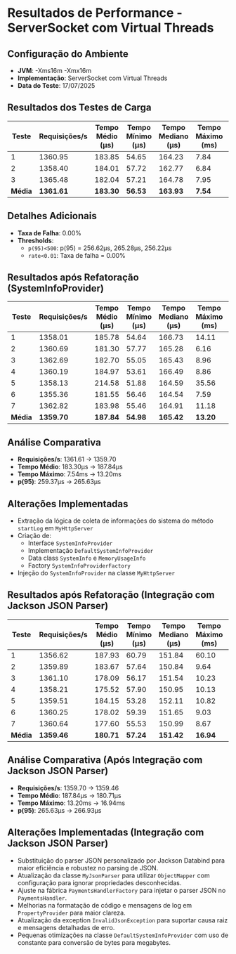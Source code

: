 # Resultados de Performance - ServerSocket com Virtual Threads

## Configuração do Ambiente

- **JVM**: -Xms16m -Xmx16m
- **Implementação**: ServerSocket com Virtual Threads
- **Data do Teste**: 17/07/2025

## Resultados dos Testes de Carga

| Teste     | Requisições/s | Tempo Médio (μs) | Tempo Mínimo (μs) | Tempo Mediano (μs) | Tempo Máximo (ms) | p(90) (μs) | p(95) (μs) |
|-----------|---------------|------------------|-------------------|--------------------|-------------------|------------|------------|
| 1         | 1360.95       | 183.85           | 54.65             | 164.23             | 7.84              | 225.51     | 256.62     |
| 2         | 1358.40       | 184.01           | 57.72             | 162.77             | 6.84              | 228.77     | 265.28     |
| 3         | 1365.48       | 182.04           | 57.21             | 164.78             | 7.95              | 225.99     | 256.22     |
| **Média** | **1361.61**   | **183.30**       | **56.53**         | **163.93**         | **7.54**          | **226.76** | **259.37** |

## Detalhes Adicionais

- **Taxa de Falha**: 0.00%
- **Thresholds**:
    - `p(95)<500`: p(95) = 256.62μs, 265.28μs, 256.22μs
    - `rate<0.01`: Taxa de falha = 0.00%

## Resultados após Refatoração (SystemInfoProvider)

| Teste     | Requisições/s | Tempo Médio (μs) | Tempo Mínimo (μs) | Tempo Mediano (μs) | Tempo Máximo (ms) | p(90) (μs) | p(95) (μs) |
|-----------|---------------|------------------|-------------------|--------------------|-------------------|------------|------------|
| 1         | 1358.01       | 185.78           | 54.64             | 166.73             | 14.11             | 230.91     | 264.59     |
| 2         | 1360.69       | 181.30           | 57.77             | 165.28             | 6.16              | 226.03     | 255.98     |
| 3         | 1362.69       | 182.70           | 55.05             | 165.43             | 8.96              | 226.44     | 256.09     |
| 4         | 1360.19       | 184.97           | 53.61             | 166.49             | 8.86              | 226.80     | 256.60     |
| 5         | 1358.13       | 214.58           | 51.88             | 164.59             | 35.56             | 238.84     | 316.38     |
| 6         | 1355.36       | 181.55           | 56.46             | 164.54             | 7.59              | 224.74     | 254.07     |
| 7         | 1362.82       | 183.98           | 55.46             | 164.91             | 11.18             | 225.62     | 255.69     |
| **Média** | **1359.70**   | **187.84**       | **54.98**         | **165.42**         | **13.20**         | **228.48** | **265.63** |

## Análise Comparativa

- **Requisições/s**: 1361.61 → 1359.70
- **Tempo Médio**: 183.30μs → 187.84μs
- **Tempo Máximo**: 7.54ms → 13.20ms
- **p(95)**: 259.37μs → 265.63μs

## Alterações Implementadas

- Extração da lógica de coleta de informações do sistema do método `startLog` em `MyHttpServer`
- Criação de:
    - Interface `SystemInfoProvider`
    - Implementação `DefaultSystemInfoProvider`
    - Data class `SystemInfo` e `MemoryUsageInfo`
    - Factory `SystemInfoProviderFactory`
- Injeção do `SystemInfoProvider` na classe `MyHttpServer`

## Resultados após Refatoração (Integração com Jackson JSON Parser)

| Teste     | Requisições/s | Tempo Médio (μs) | Tempo Mínimo (μs) | Tempo Mediano (μs) | Tempo Máximo (ms) | p(90) (μs) | p(95) (μs) |
|-----------|---------------|------------------|-------------------|--------------------|-------------------|------------|------------|
| 1         | 1356.62       | 187.93           | 60.79             | 151.84             | 60.10             | 233.90     | 290.36     |
| 2         | 1359.89       | 183.67           | 57.64             | 150.84             | 9.64              | 226.87     | 267.67     |
| 3         | 1361.10       | 178.09           | 56.17             | 151.54             | 10.23             | 224.56     | 259.39     |
| 4         | 1358.21       | 175.52           | 57.90             | 150.95             | 10.13             | 224.72     | 259.79     |
| 5         | 1359.51       | 184.15           | 53.28             | 152.11             | 10.82             | 228.42     | 271.57     |
| 6         | 1360.25       | 178.02           | 59.39             | 151.65             | 9.03              | 225.58     | 261.76     |
| 7         | 1360.64       | 177.60           | 55.53             | 150.99             | 8.67              | 224.16     | 257.96     |
| **Média** | **1359.46**   | **180.71**       | **57.24**         | **151.42**         | **16.94**         | **226.89** | **266.93** |

## Análise Comparativa (Após Integração com Jackson JSON Parser)

- **Requisições/s**: 1359.70 → 1359.46
- **Tempo Médio**: 187.84μs → 180.71μs
- **Tempo Máximo**: 13.20ms → 16.94ms
- **p(95)**: 265.63μs → 266.93μs

## Alterações Implementadas (Integração com Jackson JSON Parser)

- Substituição do parser JSON personalizado por Jackson Databind para maior eficiência e robustez no parsing de JSON.
- Atualização da classe `MyJsonParser` para utilizar `ObjectMapper` com configuração para ignorar propriedades desconhecidas.
- Ajuste na fábrica `PaymentsHandlerFactory` para injetar o parser JSON no `PaymentsHandler`.
- Melhorias na formatação de código e mensagens de log em `PropertyProvider` para maior clareza.
- Atualização da exception `InvalidJsonException` para suportar causa raiz e mensagens detalhadas de erro.
- Pequenas otimizações na classe `DefaultSystemInfoProvider` com uso de constante para conversão de bytes para megabytes.